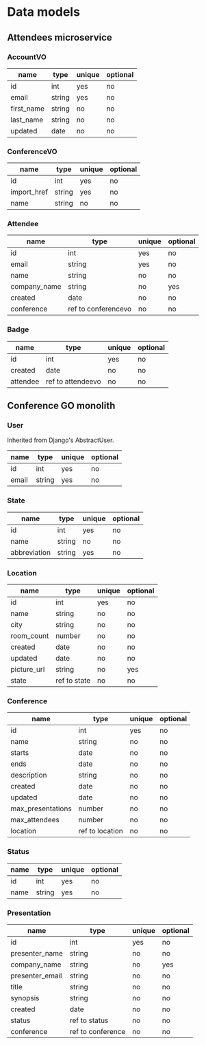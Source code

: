 # Data models

## Attendees microservice

### AccountVO

| name              | type              | unique | optional |
| ----------------  | ----------------- | ------ | -------- |
| id                | int               | yes    | no       |
| email             | string            | yes    | no       |
| first_name        | string            | no     | no       |
| last_name         | string            | no     | no       |
| updated           | date              | no     | no       |


### ConferenceVO

| name              | type              | unique | optional |
| ----------------  | ----------------- | ------ | -------- |
| id                | int               | yes    | no       |
| import_href       | string            | yes    | no       |
| name              | string            | no     | no       |


### Attendee

| name              | type                  | unique | optional |
| ----------------  | --------------------- | ------ | -------- |
| id                | int                   | yes    | no       |
| email             | string                | yes    | no       |
| name              | string                | no     | no       |
| company_name      | string                | no     | yes      |
| created           | date                  | no     | no       |
| conference        | ref to conferencevo   | no     | no       |


### Badge

| name              | type                  | unique | optional |
| ----------------  | --------------------- | ------ | -------- |
| id                | int                   | yes    | no       |
| created           | date                  | no     | no       |
| attendee          | ref to attendeevo     | no     | no       |



## Conference GO monolith

### User

Inherited from Django's AbstractUser.

| name              | type              | unique | optional |
| ----------------  | ----------------- | ------ | -------- |
| id                | int               | yes    | no       |
| email             | string            | yes    | no       |


### State

| name              | type              | unique | optional |
| ----------------  | ----------------- | ------ | -------- |
| id                | int               | yes    | no       |
| name              | string            | no     | no       |
| abbreviation      | string            | yes    | no       |


### Location

| name              | type              | unique | optional |
| ----------------  | ----------------- | ------ | -------- |
| id                | int               | yes    | no       |
| name              | string            | no     | no       |
| city              | string            | no     | no       |
| room_count        | number            | no     | no       |
| created           | date              | no     | no       |
| updated           | date              | no     | no       |
| picture_url       | string            | no     | yes      |
| state             | ref to state      | no     | no       |


### Conference

| name              | type              | unique | optional |
| ----------------  | ----------------- | ------ | -------- |
| id                | int               | yes    | no       |
| name              | string            | no     | no       |
| starts            | date              | no     | no       |
| ends              | date              | no     | no       |
| description       | string            | no     | no       |
| created           | date              | no     | no       |
| updated           | date              | no     | no       |
| max_presentations | number            | no     | no       |
| max_attendees     | number            | no     | no       |
| location          | ref to location   | no     | no       |


### Status

| name              | type              | unique | optional |
| ----------------  | ----------------- | ------ | -------- |
| id                | int               | yes    | no       |
| name              | string            | yes    | no       |



### Presentation

| name              | type              | unique | optional |
| ----------------  | ----------------- | ------ | -------- |
| id                | int               | yes    | no       |
| presenter_name    | string            | no     | no       |
| company_name      | string            | no     | yes      |
| presenter_email   | string            | no     | no       |
| title             | string            | no     | no       |
| synopsis          | string            | no     | no       |
| created           | date              | no     | no       |
| status            | ref to status     | no     | no       |
| conference        | ref to conference | no     | no       |
